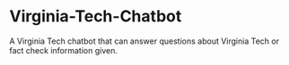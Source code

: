 # Virginia-Tech-Chatbot
A Virginia Tech chatbot that can answer questions about Virginia Tech or fact check information given.
